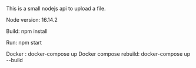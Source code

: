 This is a small nodejs api to upload a file.

Node version: 16.14.2

Build: npm install

Run: npm start

Docker : docker-compose up
Docker compose rebuild: docker-compose up --build
